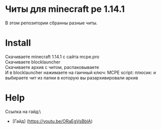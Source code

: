 # Читы для minecraft pe 1.14.1
В этом репозитории сбранны разные читы.
# Install
Скачиваете minecraft 1.14.1 с сайта mcpe.pro\
Скачиваете blocklauncher\
Скачиваете архив с читом, распаковываете\
И в blocklauncher нажимаете на гаичный ключ: MCPE script: плюсик: и выбираете чит из папки в которую вы разархивировали архив
# Help
Ссылка на гайд:\
- [Гайд] (https://youtu.be/ORaEgVsBblA)
